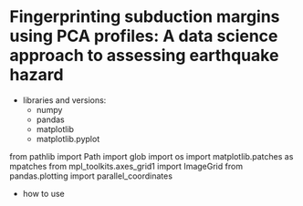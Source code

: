 # Fingerprinting subduction margins using PCA profiles: A data science approach to assessing earthquake hazard 

- libraries and versions: 
    - numpy
    - pandas
    - matplotlib
    - matplotlib.pyplot
    
    
from pathlib import Path
import glob
import os
import matplotlib.patches as  mpatches
from mpl_toolkits.axes_grid1 import ImageGrid
from pandas.plotting import parallel_coordinates


- how to use
